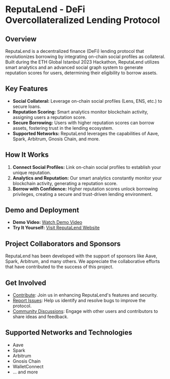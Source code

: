 # ReputaLend - DeFi Overcollateralized Lending Protocol

## Overview

ReputaLend is a decentralized finance (DeFi) lending protocol that revolutionizes borrowing by integrating on-chain social profiles as collateral. Built during the ETH Global Istanbul 2023 Hackathon, ReputaLend utilizes smart analytics and an advanced social graph system to generate reputation scores for users, determining their eligibility to borrow assets.

## Key Features

- **Social Collateral:** Leverage on-chain social profiles (Lens, ENS, etc.) to secure loans.
- **Reputation Scoring:** Smart analytics monitor blockchain activity, assigning users a reputation score.
- **Secure Borrowing:** Users with higher reputation scores can borrow assets, fostering trust in the lending ecosystem.
- **Supported Networks:** ReputaLend leverages the capabilities of Aave, Spark, Arbitrum, Gnosis Chain, and more.

## How It Works

1. **Connect Social Profiles:** Link on-chain social profiles to establish your unique reputation.
2. **Analytics and Reputation:** Our smart analytics constantly monitor your blockchain activity, generating a reputation score.
3. **Borrow with Confidence:** Higher reputation scores unlock borrowing privileges, creating a secure and trust-driven lending environment.

## Demo and Deployment

- **Demo Video:** [Watch Demo Video](link-to-demo-video)
- **Try It Yourself:** [Visit ReputaLend Website](link-to-website)

## Project Collaborators and Sponsors

ReputaLend has been developed with the support of sponsors like Aave, Spark, Arbitrum, and many others. We appreciate the collaborative efforts that have contributed to the success of this project.

## Get Involved

- [Contribute](link-to-contribution-guidelines): Join us in enhancing ReputaLend's features and security.
- [Report Issues](link-to-issue-tracker): Help us identify and resolve bugs to improve the protocol.
- [Community Discussions](link-to-community-forum): Engage with other users and contributors to share ideas and feedback.

## Supported Networks and Technologies

- Aave
- Spark
- Arbitrum
- Gnosis Chain
- WalletConnect
- ... and more
